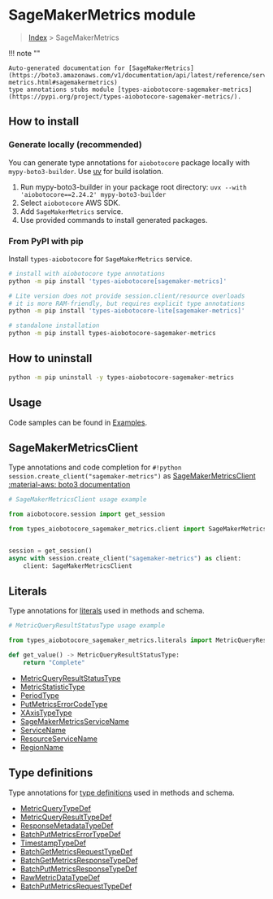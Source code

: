 # SageMakerMetrics module

> [Index](../README.md) > SageMakerMetrics


!!! note ""

    Auto-generated documentation for [SageMakerMetrics](https://boto3.amazonaws.com/v1/documentation/api/latest/reference/services/sagemaker-metrics.html#sagemakermetrics)
    type annotations stubs module [types-aiobotocore-sagemaker-metrics](https://pypi.org/project/types-aiobotocore-sagemaker-metrics/).

## How to install

### Generate locally (recommended)

You can generate type annotations for `aiobotocore` package locally with `mypy-boto3-builder`.
Use [uv](https://docs.astral.sh/uv/getting-started/installation/) for build isolation.

1. Run mypy-boto3-builder in your package root directory: `uvx --with 'aiobotocore==2.24.2' mypy-boto3-builder`
1. Select `aiobotocore` AWS SDK.
1. Add `SageMakerMetrics` service.
1. Use provided commands to install generated packages.



### From PyPI with pip

Install `types-aiobotocore` for `SageMakerMetrics` service.

```bash
# install with aiobotocore type annotations
python -m pip install 'types-aiobotocore[sagemaker-metrics]'

# Lite version does not provide session.client/resource overloads
# it is more RAM-friendly, but requires explicit type annotations
python -m pip install 'types-aiobotocore-lite[sagemaker-metrics]'

# standalone installation
python -m pip install types-aiobotocore-sagemaker-metrics
```



## How to uninstall

```bash
python -m pip uninstall -y types-aiobotocore-sagemaker-metrics
```

## Usage

Code samples can be found in [Examples](./usage.md).

## SageMakerMetricsClient

Type annotations and code completion for  `#!python session.create_client("sagemaker-metrics")` as [SageMakerMetricsClient](./client.md)
[:material-aws: boto3 documentation](https://boto3.amazonaws.com/v1/documentation/api/latest/reference/services/sagemaker-metrics.html#SageMakerMetrics.Client)

```python
# SageMakerMetricsClient usage example

from aiobotocore.session import get_session

from types_aiobotocore_sagemaker_metrics.client import SageMakerMetricsClient


session = get_session()
async with session.create_client("sagemaker-metrics") as client:
    client: SageMakerMetricsClient
```








## Literals

Type annotations for [literals](./literals.md) used in methods and schema.

```python
# MetricQueryResultStatusType usage example

from types_aiobotocore_sagemaker_metrics.literals import MetricQueryResultStatusType

def get_value() -> MetricQueryResultStatusType:
    return "Complete"
```

- [MetricQueryResultStatusType](./literals.md#metricqueryresultstatustype)
- [MetricStatisticType](./literals.md#metricstatistictype)
- [PeriodType](./literals.md#periodtype)
- [PutMetricsErrorCodeType](./literals.md#putmetricserrorcodetype)
- [XAxisTypeType](./literals.md#xaxistypetype)
- [SageMakerMetricsServiceName](./literals.md#sagemakermetricsservicename)
- [ServiceName](./literals.md#servicename)
- [ResourceServiceName](./literals.md#resourceservicename)
- [RegionName](./literals.md#regionname)




## Type definitions

Type annotations for [type definitions](./type_defs.md) used in methods and schema.

- [MetricQueryTypeDef](./type_defs.md#metricquerytypedef)
- [MetricQueryResultTypeDef](./type_defs.md#metricqueryresulttypedef)
- [ResponseMetadataTypeDef](./type_defs.md#responsemetadatatypedef)
- [BatchPutMetricsErrorTypeDef](./type_defs.md#batchputmetricserrortypedef)
- [TimestampTypeDef](./type_defs.md#timestamptypedef)
- [BatchGetMetricsRequestTypeDef](./type_defs.md#batchgetmetricsrequesttypedef)
- [BatchGetMetricsResponseTypeDef](./type_defs.md#batchgetmetricsresponsetypedef)
- [BatchPutMetricsResponseTypeDef](./type_defs.md#batchputmetricsresponsetypedef)
- [RawMetricDataTypeDef](./type_defs.md#rawmetricdatatypedef)
- [BatchPutMetricsRequestTypeDef](./type_defs.md#batchputmetricsrequesttypedef)

